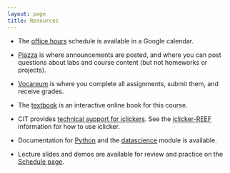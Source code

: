 ```yaml
---
layout: page
title: Resources
---
```


* The [office hours][oh] schedule is available in a Google calendar.

* [Piazza][] is where announcements are posted, and where you can post questions
  about labs and course content (but not homeworks or projects).
  
* [Vocareum][] is where you complete all assignments, submit them, and receive
  grades.
  
* The [textbook][] is an interactive online book for this course.

* CIT provides [technical support for iclickers][iclicker]. See the [iclicker-REEF] information for how to use iclicker.

* Documentation for [Python][] and the [datascience][] module is available.

* Lecture slides and demos are available for review and practice on the [Schedule page].
  
  
[Piazza]: https://piazza.com/cornell/spring2019/csoriestsci1380/resources
[Vocareum]: https://labs.vocareum.com
[textbook]: http://www.cs.cornell.edu/courses/cs1380/2018sp/textbook/?q=
[iclicker]: http://pollinghelp.cit.cornell.edu/providing-help-for-students/
[iclicker-REEF]: https://github.com/dsfa2019/public/blob/master/other/iClicker-REEF-Student-Info.pdf
[Python]: https://docs.python.org/3/
[datascience]: http://data8.org/datascience/
[oh]: oh.html
[Schedule page]: http://www.cs.cornell.edu/courses/cs1380/2019sp/schedule.html